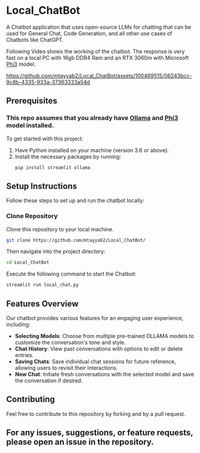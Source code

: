 # Local_ChatBot
A Chatbot application that uses open-source LLMs for chatting that can be used for General Chat, Code Generation, and all other use cases of Chatbots like ChatGPT.

Following Video shows the working of the chatbot. The response is very fast on a local PC with 16gb DDR4 Ram and an RTX 3060m with Microsoft [Phi3](https://huggingface.co/microsoft/Phi-3-mini-128k-instruct) model.

https://github.com/mtayyab2/Local_ChatBot/assets/100469515/06243bcc-9c8b-4335-933a-37363333a54d


## Prerequisites
### This repo assumes that you already have [Ollama](https://ollama.com/) and [Phi3](https://ollama.com/library/phi3) model installed.

To get started with this project:
1. Have Python installed on your machine (version 3.6 or above).
2. Install the necessary packages by running:
   ```bash
   pip install streamlit ollama
   ```

## Setup Instructions

Follow these steps to set up and run the chatbot locally:

### Clone Repository

Clone this repository to your local machine. 
```bash
git clone https://github.com/mtayyab2/Local_ChatBot/
```
Then navigate into the project directory:
```bash
cd Local_ChatBot
```
Execute the following command to start the Chatbot:

```bash
streamlit run local_chat.py
```

## Features Overview

Our chatbot provides various features for an engaging user experience, including:

- **Selecting Models**: Choose from multiple pre-trained OLLAMA models to customize the conversation's tone and
style.
- **Chat History**: View past conversations with options to edit or delete entries.
- **Saving Chats**: Save individual chat sessions for future reference, allowing users to revisit their
interactions.
- **New Chat**: Initiate fresh conversations with the selected model and save the conversation if desired.

## Contributing
Feel free to contribute to this repository by forking and by a pull request.

## For any issues, suggestions, or feature requests, please open an issue in the repository.
